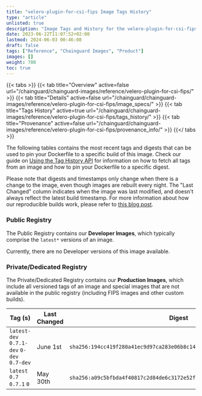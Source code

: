 ```yaml
---
title: "velero-plugin-for-csi-fips Image Tags History"
type: "article"
unlisted: true
description: "Image Tags and History for the velero-plugin-for-csi-fips Chainguard Image"
date: 2023-06-22T11:07:52+02:00
lastmod: 2024-06-03 00:46:08
draft: false
tags: ["Reference", "Chainguard Images", "Product"]
images: []
weight: 700
toc: true
---
```


{{< tabs >}}
{{< tab title="Overview" active=false url="/chainguard/chainguard-images/reference/velero-plugin-for-csi-fips/" >}}
{{< tab title="Details" active=false url="/chainguard/chainguard-images/reference/velero-plugin-for-csi-fips/image_specs/" >}}
{{< tab title="Tags History" active=true url="/chainguard/chainguard-images/reference/velero-plugin-for-csi-fips/tags_history/" >}}
{{< tab title="Provenance" active=false url="/chainguard/chainguard-images/reference/velero-plugin-for-csi-fips/provenance_info/" >}}
{{</ tabs >}}

The following tables contains the most recent tags and digests that can be used to pin your Dockerfile to a specific build of this image. Check our guide on [Using the Tag History API](/chainguard/chainguard-images/using-the-tag-history-api/) for information on how to fetch all tags from an image and how to pin your Dockerfile to a specific digest.

Please note that digests and timestamps only change when there is a change to the image, even though images are rebuilt every night. The "Last Changed" column indicates when the image was last modified, and doesn't always reflect the latest build timestamp. For more information about how our reproducible builds work, please refer to [this blog post](https://www.chainguard.dev/unchained/reproducing-chainguards-reproducible-image-builds).

### Public Registry
The Public Registry contains our **Developer Images**, which typically comprise the `latest*` versions of an image.

Currently, there are no Developer versions of this image available.

### Private/Dedicated Registry
The Private/Dedicated Registry contains our **Production Images**, which include all versioned tags of an image and special images that are not available in the public registry (including FIPS images and other custom builds).

| Tag (s)                                     | Last Changed | Digest                                                                    |
|---------------------------------------------|--------------|---------------------------------------------------------------------------|
|  `latest-dev` `0.7.1-dev` `0-dev` `0.7-dev` | June 1st     | `sha256:194cc419f280a41ec9d97ca283e06b8c148bfba596dc1e447e3831da63ba7fb9` |
|  `latest` `0.7` `0.7.1` `0`                 | May 30th     | `sha256:a09c5bfbda4f40817c2d84de6c3172e52f26f9b1e6ce9bf97085d95fead64b9d` |

